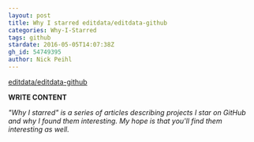 ```yaml
---
layout: post
title: Why I starred editdata/editdata-github
categories: Why-I-Starred
tags: github
stardate: 2016-05-05T14:07:38Z
gh_id: 54749395
author: Nick Peihl
---
```


[editdata/editdata-github](https://github.com/editdata/editdata-github)

**WRITE CONTENT**

*"Why I starred" is a series of articles describing projects I star on GitHub and why I found them interesting. My hope is that you'll find them interesting as well.*

